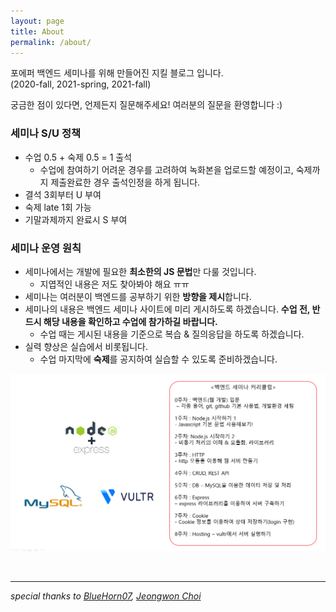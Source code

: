 ```yaml
---
layout: page
title: About
permalink: /about/
---
```


포에퍼 백엔드 세미나를 위해 만들어진 지킬 블로그 입니다.
<br>
(2020-fall, 2021-spring, 2021-fall)

궁금한 점이 있다면, 언제든지 질문해주세요! 여러분의 질문을 환영합니다 :)

### 세미나 S/U 정책
- 수업 0.5 + 숙제 0.5 = 1 출석
  - 수업에 참여하기 어려운 경우를 고려하여 녹화본을 업로드할 예정이고, 숙제까지 제출완료한 경우 출석인정을 하게 됩니다.
- 결석 3회부터 U 부여
- 숙제 late 1회 가능
- 기말과제까지 완료시 S 부여

### 세미나 운영 원칙
- 세미나에서는 개발에 필요한 **최소한의 JS 문법**만 다룰 것입니다.
  - 지엽적인 내용은 저도 찾아봐야 해요 ㅠㅠ
- 세미나는 여러분이 백엔드를 공부하기 위한 **방향을 제시**합니다.
- 세미나의 내용은 백엔드 세미나 사이트에 미리 게시하도록 하겠습니다. **수업 전, 반드시 해당 내용을 확인하고 수업에 참가하길 바랍니다.**
  - 수업 때는 게시된 내용을 기준으로 복습 & 질의응답을 하도록 하겠습니다.
- 실력 향상은 실습에서 비롯됩니다.
  - 수업 마지막에 **숙제**를 공지하여 실습할 수 있도록 준비하겠습니다.

![](/assets/img/2021-fall-curriculum.png)

<br>
<hr>

_special thanks to [BlueHorn07](https://github.com/BlueHorn07), [Jeongwon Choi](https://github.com/jjeongone)_
